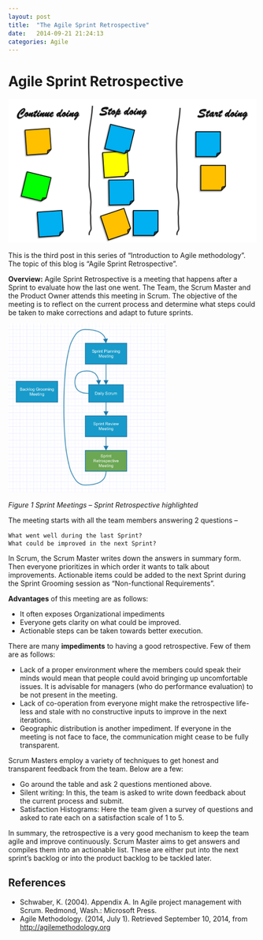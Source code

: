 ```yaml
---
layout: post
title:  "The Agile Sprint Retrospective"
date:   2014-09-21 21:24:13
categories: Agile 
---
```


# Agile Sprint Retrospective

<img src="/images/blog3/sprint-retro.png" width="520"/>

This is the third post in this series of “Introduction to Agile methodology”. The topic of this blog is “Agile Sprint Retrospective”.

**Overview:**  Agile Sprint Retrospective is a meeting that happens after a Sprint to evaluate how the last one went. The Team, the Scrum Master and the Product Owner attends this meeting in Scrum. The objective of the meeting is to reflect on the current process and determine what steps could be taken to make corrections and adapt to future sprints.

<img src="/images/blog3/scrum-ceremonies.png" width="320"/>

*Figure 1   Sprint Meetings – Sprint Retrospective highlighted*

The meeting starts with all the team members answering 2 questions –

    What went well during the last Sprint?
    What could be improved in the next Sprint?

In Scrum, the Scrum Master writes down the answers in summary form. Then everyone prioritizes in which order it wants to talk about improvements. Actionable items could be added to the next Sprint during the Sprint Grooming session as “Non-functional Requirements”.

**Advantages** of this meeting are as follows:

* It often exposes Organizational impediments
* Everyone gets clarity on what could be improved.
* Actionable steps can be taken towards better execution.

There are many **impediments** to having a good retrospective. Few of them are as follows:

* Lack of a proper environment where the members could speak their minds would mean that people could avoid bringing up uncomfortable issues. It is advisable for managers (who do performance evaluation) to be not present in the meeting.
* Lack of co-operation from everyone might make the retrospective life-less and stale with no constructive inputs to improve in the next iterations.
* Geographic distribution is another impediment. If everyone in the meeting is not face to face, the communication might cease to be fully transparent.

Scrum Masters employ a variety of techniques to get honest and transparent feedback from the team. Below are a few:

* Go around the table and ask 2 questions mentioned above.
* Silent writing: In this, the team is asked to write down feedback about the current process and submit.
* Satisfaction Histograms: Here the team given a survey of questions and asked to rate each on a satisfaction scale of 1 to 5.

In summary, the retrospective is a very good mechanism to keep the team agile and improve continuously. Scrum Master aims to get answers and compiles them into an actionable list. These are either put into the next sprint’s backlog or into the product backlog to be tackled later.

## References

* Schwaber, K. (2004). Appendix A. In Agile project management with Scrum. Redmond, Wash.: Microsoft Press.
* Agile Methodology. (2014, July 1). Retrieved September 10, 2014, from http://agilemethodology.org

